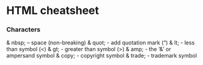# HTML cheatsheet

### Characters

<div>
& nbsp; – space (non-breaking)
& quot; - add quotation mark (“)
& lt; - less than symbol (<)
& gt; - greater than symbol (>)
& amp; - the ‘&’ or ampersand symbol
& copy; - copyright symbol
& trade; - trademark symbol
</div>
